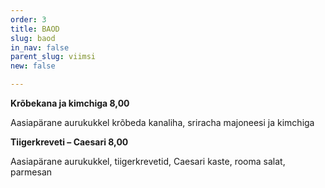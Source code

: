 ```yaml
---
order: 3
title: BAOD
slug: baod
in_nav: false
parent_slug: viimsi
new: false

---
```

**Krõbekana ja kimchiga 8,00**

Aasiapärane aurukukkel krõbeda kanaliha, sriracha majoneesi ja kimchiga

**Tiigerkreveti – Caesari 8,00**

Aasiapärane aurukukkel, tiigerkrevetid, Caesari kaste, rooma salat, parmesan